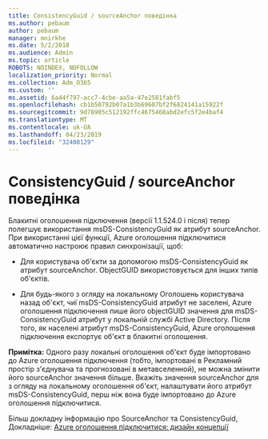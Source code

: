 ```yaml
---
title: ConsistencyGuid / sourceAnchor поведінка
ms.author: pebaum
author: pebaum
manager: mnirkhe
ms.date: 5/2/2018
ms.audience: Admin
ms.topic: article
ROBOTS: NOINDEX, NOFOLLOW
localization_priority: Normal
ms.collection: Adm_O365
ms.custom: ''
ms.assetid: 6a44f797-acc7-4cbe-aa5a-47e2581fabf5
ms.openlocfilehash: cb1b50792b07a1b3b69607bf2f6824141a15922f
ms.sourcegitcommit: 9d78905c512192ffc4675468abd2efc5f2e4baf4
ms.translationtype: MT
ms.contentlocale: uk-UA
ms.lasthandoff: 04/23/2019
ms.locfileid: "32408129"
---
```

# <a name="consistencyguid--sourceanchor-behavior"></a>ConsistencyGuid / sourceAnchor поведінка

Блакитні оголошення підключення (версії 1.1.524.0 і після) тепер полегшує використання msDS-ConsistencyGuid як атрибут sourceAnchor. При використанні цієї функції, Azure оголошення підключитися автоматично настроює правил синхронізації, щоб:
  
- Для користувача об'єкти за допомогою msDS-ConsistencyGuid як атрибут sourceAnchor. ObjectGUID використовується для інших типів об'єктів.
    
- Для будь-якого з огляду на локальному Оголошень користувача назад об'єкт, чиї msDS-ConsistencyGuid атрибут не заселені, Azure оголошення підключення пише його objectGUID значення для msDS-ConsistencyGuid атрибут у локальній службі Active Directory. Після того, як населені атрибут msDS-ConsistencyGuid, Azure оголошення підключення експортує об'єкт в блакитні оголошення.
    
 **Примітка:** Одного разу локальні оголошення об'єкт буде імпортовано до Azure оголошення підключення (тобто, імпортовані в Рекламний простір з'єднувача та прогнозовані в метавселенной), не можна змінити його sourceAnchor значення більше. Вкажіть значення sourceAnchor для з огляду на локальному оголошення об'єкт, налаштувати його атрибут msDS-ConsistencyGuid, перш ніж вона буде імпортовано до Azure оголошення підключитися. 
  
Більш докладну інформацію про SourceAnchor та ConsistencyGuid, Докладніше: [Azure оголошення підключитися: дизайн концепції](https://docs.microsoft.com/azure/active-directory/connect/active-directory-aadconnect-design-concepts)
  

